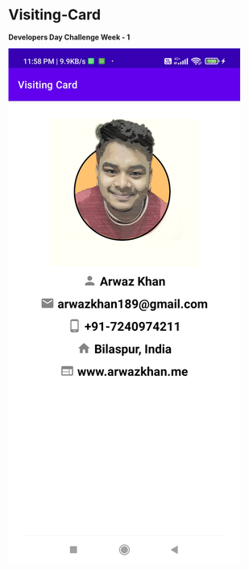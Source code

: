 # Visiting-Card

**Developers Day Challenge Week - 1**

<img src="https://github.com/arwazkhan189/Visiting-Card/blob/master/Screenshot_2021-09-01-23-58-09-842_me.arwazkhan.visitingcard.jpg" />
